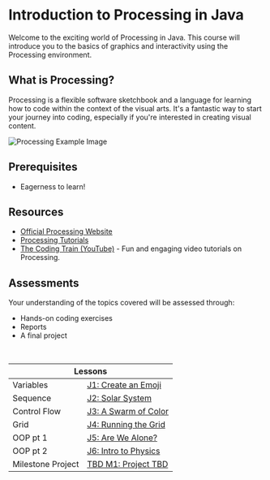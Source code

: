 # Introduction to Processing in Java

Welcome to the exciting world of Processing in Java. This course will introduce you to the basics of graphics and interactivity using the Processing environment.

## What is Processing?

Processing is a flexible software sketchbook and a language for learning how to code within the context of the visual arts. It's a fantastic way to start your journey into coding, especially if you're interested in creating visual content.

![Processing Example Image](https://media1.giphy.com/avatars/Flickfest/VMurfWdwBhyI.gif)

## Prerequisites

- Eagerness to learn!

## Resources

- [Official Processing Website](https://processing.org/)
- [Processing Tutorials](https://processing.org/tutorials/)
- [The Coding Train (YouTube)](https://www.youtube.com/user/shiffman) - Fun and engaging video tutorials on Processing.

## Assessments

Your understanding of the topics covered will be assessed through:
- Hands-on coding exercises
- Reports
- A final project
  
<br>

<table>
  <thead>
    <tr>
      <th colspan="2">Lessons</th>
    </tr>
  </thead>
  <tbody>
    <tr>
      <td>Variables</td>
      <td><a href="https://riverdalegithub.github.io/processing_23_24/1/"> J1: Create an Emoji </a> </td>
    </tr>
      <tr>
      <td>Sequence</td>
      <td><a href="https://riverdalegithub.github.io/processing_23_24/2/">J2: Solar System </a></td>
    </tr>
    <tr>
      <td>Control Flow</td>
      <td><a href="https://riverdalegithub.github.io/processing_23_24/for_loops/"> J3: A Swarm of Color </a> </td>
    </tr>
      <tr>
      <td>Grid </td>
      <td> <a href="https://riverdalegithub.github.io/processing_23_24/grid/"> J4: Running the Grid </a> </td>
        </tr>
    <tr>
      <td>OOP pt 1</td>
      <td><a href="https://riverdalegithub.github.io/processing_23_24/3/"> J5: Are We Alone?</a>  </td>
    </tr>
      <tr>
      <td>OOP pt 2</td>
      <td> <a href="https://riverdalegithub.github.io/processing_23_24/4/"> J6: Intro to Physics  </a> </td>
        </tr>
      <tr>
      <td>Milestone Project</td>
      <td> <a href="#"> TBD M1: Project TBD  </a> </td>
    </tr>
  </tbody>
</table>
